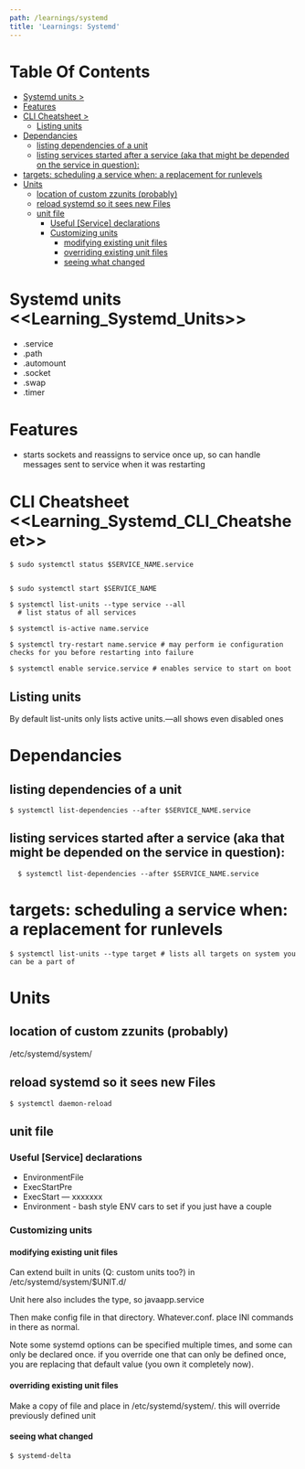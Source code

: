 ```yaml
---
path: /learnings/systemd
title: 'Learnings: Systemd'
---
```

# Table Of Contents

<!-- toc -->

- [Systemd units >](#systemd-units-)
- [Features](#features)
- [CLI Cheatsheet >](#cli-cheatsheet-)
  * [Listing units](#listing-units)
- [Dependancies](#dependancies)
  * [listing dependencies of a unit](#listing-dependencies-of-a-unit)
  * [listing services started after a service (aka that might be depended on the service in question):](#listing-services-started-after-a-service-aka-that-might-be-depended-on-the-service-in-question)
- [targets: scheduling a service when: a replacement for runlevels](#targets-scheduling-a-service-when-a-replacement-for-runlevels)
- [Units](#units)
  * [location of custom zzunits (probably)](#location-of-custom-zzunits-probably)
  * [reload systemd so it sees new Files](#reload-systemd-so-it-sees-new-files)
  * [unit file](#unit-file)
    + [Useful [Service] declarations](#useful-service-declarations)
    + [Customizing units](#customizing-units)
      - [modifying existing unit files](#modifying-existing-unit-files)
      - [overriding existing unit files](#overriding-existing-unit-files)
      - [seeing what changed](#seeing-what-changed)

<!-- tocstop -->

Systemd units <<Learning_Systemd_Units>>
==================

  * .service
  * .path
  * .automount
  * .socket
  * .swap
  * .timer

Features
=========

  * starts sockets and reassigns to service once up, so can handle messages sent to service when it was restarting

CLI Cheatsheet <<Learning_Systemd_CLI_Cheatsheet>>
====================================================

    $ sudo systemctl status $SERVICE_NAME.service


    $ sudo systemctl start $SERVICE_NAME

    $ systemctl list-units --type service --all
      # list status of all services

    $ systemctl is-active name.service

    $ systemctl try-restart name.service # may perform ie configuration checks for you before restarting into failure

    $ systemctl enable service.service # enables service to start on boot

##   Listing units

By default list-units only lists active units.—all shows even disabled ones

# Dependancies

## listing dependencies of a unit

    $ systemctl list-dependencies --after $SERVICE_NAME.service

  ## listing services started after a service (aka that might be depended on the service in question):

      $ systemctl list-dependencies --after $SERVICE_NAME.service



# targets: scheduling a service when: a replacement for runlevels

    $ systemctl list-units --type target # lists all targets on system you can be a part of

# Units

## location of custom zzunits (probably)

/etc/systemd/system/

## reload systemd so it sees new Files

    $ systemctl daemon-reload

## unit file

### Useful [Service] declarations

  * EnvironmentFile
  * ExecStartPre
  * ExecStart  — xxxxxxx
  * Environment - bash style ENV cars to set if you just have a couple

### Customizing units
#### modifying existing unit files

Can extend built in units (Q: custom units too?) in /etc/systemd/system/$UNIT.d/

Unit here also includes the type, so javaapp.service

Then make config file in that directory. Whatever.conf.  place INI commands in there as normal.

Note some systemd options can be specified multiple times, and some can only be declared once. if you override one that can only be defined once, you are replacing that default value (you own it completely now).

#### overriding existing unit files

Make a copy of file and place in /etc/systemd/system/. this will override previously defined unit

#### seeing what changed

    $ systemd-delta

